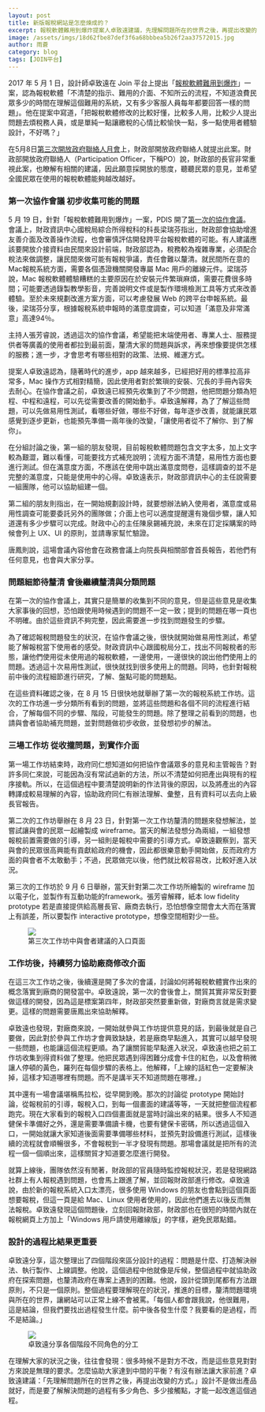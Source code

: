 ```yaml
---
layout: post
title: 新版報稅網站是怎麼煉成的？
excerpt: 報稅軟體難用到爆炸提案人卓致遠建議，先理解問題所在的世界之後，再提出改變的方式。設計不是做出產品就好，而是要了解解決問題的過程有多少角色、多少接觸點，才能一起改進這個過程。
image: /assets/imgs/18d62fbe87def3f6a68bbbea5b26f2aa37572015.jpg
author: 雨蒼
category: blog
tags: [JOIN平台]
---
```


2017 年 5 月 1 日，設計師卓致遠在 Join 平台上提出「[報稅軟體難用到爆炸](https://join.gov.tw/idea/detail/750df7c4-550f-47ae-84ee-39eba6dabb23/discuss)」一案，認為報稅軟體「不清楚的指示、難用的介面、不知所云的流程，不知道浪費民眾多少的時間在理解這個難用的系統，又有多少客服人員每年都要回答一樣的問題」。他在提案中寫道，「把報稅軟體修改的比較好懂，比較多人用，比較少人提出問題去煩稅務人員，或是單純一點讓繳稅的心情比較愉快一點，多一點使用者體驗設計，不好嗎？」

在5月8日[第三次開放政府聯絡人月會](https://sayit.pdis.nat.gov.tw/2017-05-08-%E9%96%8B%E6%94%BE%E6%94%BF%E5%BA%9C-po-%E7%AC%AC%E4%B8%89%E6%AC%A1%E6%9C%88%E6%9C%83)上，財政部開放政府聯絡人就提出此案。財政部開放政府聯絡人（Participation Officer，下稱PO）說，財政部的長官非常重視此案，也瞭解有相關的建議，因此願意採開放的態度，聽聽民眾的意見，並希望全國民眾在使用的報稅軟體能夠越改越好。

### 第一次協作會議 初步收集可能的問題

5 月 19 日，針對「報稅軟體難用到爆炸」一案，PDIS 開了[第一次的協作會議](https://sayit.pdis.nat.gov.tw/2017-05-19-%E9%96%8B%E6%94%BE%E6%94%BF%E5%BA%9C%E8%81%AF%E7%B5%A1%E4%BA%BA%E7%AC%AC%E4%B8%83%E6%AC%A1%E5%8D%94%E4%BD%9C%E6%9C%83%E8%AD%B0)。會議上，財政資訊中心國稅局綜合所得稅科的科長梁瑞芬指出，財政部會協助增進友善介面及改善操作流程，也會審慎評估開發跨平台報稅軟體的可能。有人建議應該要開放介接資料由民間來設計前端，財政部認為，稅務較為複雜專業，必須配合稅法來做調整，讓民間來做可能有報稅爭議，責任會難以釐清。就民間所在意的Mac報稅系統方面，需要各個憑證機關開發專屬 Mac 用戶的離線元件。梁瑞芬說，Mac 報稅軟體體驗糟糕的主要原因在於安裝元件繁瑣麻煩，需要花費很多時間；可能要透過錄製教學影音，完善說明文件或是製作環境檢測工具等方式來改善體驗。至於未來規劃改進方案方面，可以考慮發展 Web 的跨平台申報系統。最後，梁瑞芬分享，根據報稅系統申報時的滿意度調查，可以知道「滿意及非常滿意」高達94％。

主持人張芳睿說，透過這次的協作會議，希望能把末端使用者、專業人士、服務提供者等廣義的使用者都拉到最前面，釐清大家的問題與訴求，再來想像要提供怎樣的服務；進一步，才會思考有哪些相對的政策、法規、維運方式。

提案人卓致遠認為，隨著時代的進步，app 越來越多，已經把好用的標準拉高非常多，Mac 操作方式相對精簡，因此使用者對於繁瑣的安裝、冗長的手冊內容失去耐心。在協作會議之前，卓致遠已經預先收集到了不少問題，他把問題分類為短程、中程和遠程，可以先從需要改善的開始動手。卓致遠解釋，為了了解這些問題，可以先做易用性測試，看哪些好做，哪些不好做，每年逐步改善，就能讓民眾感覺到逐步更新，也能預先準備一兩年後的改變，「讓使用者從不了解你、到了解你」。

在分組討論之後，第一組的朋友發現，目前報稅軟體問題包含文字太多，加上文字較為艱澀，難以看懂，可能要找方式補充說明；流程方面不清楚，易用性方面也要進行測試。但在滿意度方面，不應該在使用中跳出滿意度問卷，這樣調查的並不是完整的滿意度，只能是使用中的心得。卓致遠表示，財政部資訊中心的主任說需要一組團隊，他可以協助組建一個。

第二組的朋友則指出，在一開始規劃設計時，就要想辦法納入使用者，滿意度或易用性調查可能要委託另外的團隊做；介面上也可以適度提醒還有幾個步驟，讓人知道還有多少步驟可以完成。財政中心的主任陳泉錫補充說，未來在訂定採購案的時候會列上 UX、UI 的原則，並請專家幫忙驗證。

唐鳳則說，這場會議內容他會在政務會議上向院長與相關部會首長報告，若他們有任何意見，也會與大家分享。

### 問題細節待釐清 會後繼續釐清與分類問題

在第一次的協作會議上，其實只是簡單的收集到不同的意見，但是這些意見是收集大家事後的回想，恐怕跟使用時候遇到的問題不一定一致；提到的問題在哪一頁也不明確。由於這些資訊不夠完整，因此需要進一步找到問題發生的步驟。

為了確認報稅問題發生的狀況，在協作會議之後，很快就開始做易用性測試，希望能了解報稅當下使用者的感受。財政資訊中心跟國稅局分工，找出不同報稅者的形態，讓他們使用從未使用過的報稅軟體，一邊使用，一邊很快的說出他們使用上的問題。透過這十次易用性測試，很快就找到很多使用上的問題。同時，也針對報稅前中後的流程細節進行研究，了解、盤點可能的問題點。

在這些資料確認之後，在 8 月 15 日很快地就舉辦了第一次的報稅系統工作坊。這次的工作坊進一步分類所有看到的問題，並將這些問題和各個不同的流程進行結合，了解每個不同的步驟、階段，可能發生的問題。除了整理之前看到的問題，也請與會者協助補充問題，並對問題做初步收斂，並發想初步的解法。

### 三場工作坊 從收攏問題，到實作介面

第一場工作坊結束時，政府同仁想知道如何把協作會議眾多的意見和主管報告？對許多同仁來說，可能因為沒有常試過新的方法，所以不清楚如何把產出與現有的程序接軌。所以，在這個過程中要清楚說明新的作法背後的原因，以及將產出的內容轉譯成較易理解的內容，協助政府同仁有辦法理解、彙整，且有資料可以去向上級長官報告。

第二次的工作坊舉辦在 8 月 23 日，針對第一次工作坊釐清的問題來發想解法，並嘗試讓與會的民眾一起繪製成 wireframe。當天的解法發想分為兩組，一組發想報稅前置需要做的引導，另一組則是報稅中需要的引導方式。卓致遠觀察到，當天與會的民眾很高興能有貢獻給政府的機會，因此都很樂意動手開始做，反而政府方面的與會者不太敢動手；不過，民眾做完以後，他們就比較容易改，比較好進入狀況。

第三次的工作坊於 9 月 6 日舉辦，當天針對第二次工作坊所繪製的 wireframe 加以電子化，並製作有互動功能的framework。張芳睿解釋，紙本 low fidelity prototype 若是直接提供給高層長官、廠商去執行，恐怕想像空間會太大而在落實上有誤差，所以要製作 interactive prototype，想像空間相對少一些。

<figure>
  <img src="/assets/imgs/d42bf895ff75a92d08b92dd002ab9ef794957197.JPG">
  <figcaption>第三次工作坊中與會者建議的入口頁面</figcaption>
</figure>

### 工作坊後，持續努力協助廠商修改介面

在這三次工作坊之後，後續還是開了多次的會議，討論如何將報稅軟體實作出來的概念落實到廠商的開發當中。卓致遠說，第一次的會後會上，關貿其實非常反對要做這樣的開發，因為這是標案第四年，財政部突然要重新做，對廠商言就是需求變更。這樣的問題需要唐鳳出來協助解釋。

卓致遠也發現，對廠商來說，一開始就參與工作坊提供意見的話，到最後就是自己要做，因此對於參與工作坊才會興致缺缺，若是廠商早點進入，其實可以越早發現一些問題，也能讓這個流程更順。為了讓關貿能早點進入狀況，卓致遠也把之前工作坊收集到得資料做了整理。他把民眾遇到得困難分成會卡住的紅色，以及會稍微讓人停頓的黃色，羅列在每個步驟的表格上。他解釋，「上線的話紅色一定要解決掉，這樣才知道哪裡有問題。而不是講半天不知道問題在哪裡。」

其中還有一場會議堪稱馬拉松，從早開到晚。那次的討論從 prototype 開始討論，從報稅前的引導，報稅入口，到每一個畫面的建議等等，一天就把整個流程都跑完。現在大家看到的報稅入口四個畫面就是當時討論出來的結果。很多人不知道健保卡準備好之外，還是需要準備讀卡機，也要有健保卡密碼，所以透過這個入口，一開始就讓大家知道後面需要準備哪些材料，並預先對設備進行測試，這樣後續的流程就會順暢很多，不會報稅到一半才發現有問題。那場會議就是把所有的流程一個一個順出來，這樣關貿才知道要怎麼進行開發。

就算上線後，團隊依然沒有閒著，財政部的官員隨時監控報稅狀況，若是發現網路社群上有人報稅遇到問題，也會馬上跟進了解，並回報財政部進行修改。卓致遠說，由於新的報稅系統入口太漂亮，很多使用 Windows 的朋友也會點到這個頁面想要報稅，但這一頁是給 Mac、Linux 使用者使用的，因此他們進去以後反而無法報稅。卓致遠發現這個問題後，立刻回報財政部，財政部也在很短的時間內就在報稅網頁上方加上「Windows 用戶請使用離線版」的字樣，避免民眾點錯。

### 設計的過程比結果更重要

卓致遠分享，這次整理出了四個階段來區分設計的過程：問題是什麼、打造解決辦法、執行製作、上線調整。他說，這個過程中他就像是斥候，整個過程中就協助政府在探索問題，也釐清政府在專案上遇到的困難。他說，設計從頭到尾都有方法跟原則，不只是一個原則。整個過程要理解現在的狀況，推進的目標，釐清問題環境與所在的世界，讓網站可以正常上線不會被罵。「每個人都會跟我說，他很難用，這是結論，但我們要找出過程發生什麼。前中後各發生什麼？我要看的是過程，而不是結論。」

<figure>
  <img src="/assets/imgs/2a3ca5df6c3bb079db4f0edf1aff8262d6334481.jpg">
  <figcaption>卓致遠分享各個階段不同角色的分工</figcaption>
</figure>

在理解大家的狀況之後，往往會發現：很多時候不是對方不改，而是這些意見對對方來說是無理的要求。怎麼協助大家達到中間的平衡？有沒有辦法讓大家前進？卓致遠建議：「先理解問題所在的世界之後，再提出改變的方式。」設計不是做出產品就好，而是要了解解決問題的過程有多少角色、多少接觸點，才能一起改進這個過程。
